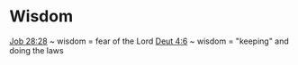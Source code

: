 # Wisdom


[Job 28:28]() ~ wisdom = fear of the Lord
[Deut 4:6]() ~ wisdom = "keeping" and doing the laws

